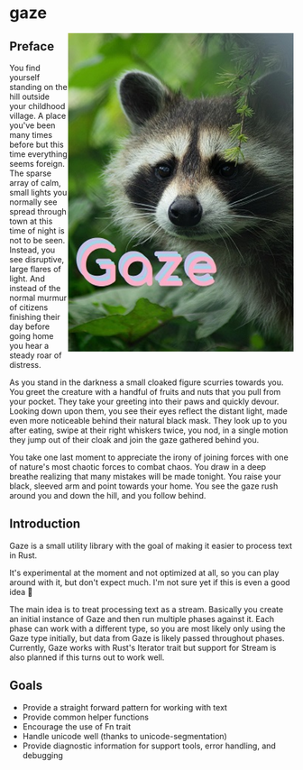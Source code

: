 # gaze

<img alt="Logo of a raccoon staring" align="right" src="gazelogo.jpg" width="400">

## Preface

You find yourself standing on the hill outside your childhood village.
A place you've been many times before but this time everything seems foreign.
The sparse array of calm, small lights you normally see spread through town at this time of night is not to be seen.
Instead, you see disruptive, large flares of light.
And instead of the normal murmur of citizens finishing their day before going home you hear a steady roar of distress.

As you stand in the darkness a small cloaked figure scurries towards you.
You greet the creature with a handful of fruits and nuts that you pull from your pocket.
They take your greeting into their paws and quickly devour.
Looking down upon them, you see their eyes reflect the distant light, made even more noticeable behind their natural black mask.
They look up to you after eating, swipe at their right whiskers twice, you nod, in a single motion they jump out of their cloak and join the gaze gathered behind you.

You take one last moment to appreciate the irony of joining forces with one of nature's most chaotic forces to combat chaos.
You draw in a deep breathe realizing that many mistakes will be made tonight.
You raise your black, sleeved arm and point towards your home.
You see the gaze rush around you and down the hill, and you follow behind.

## Introduction

Gaze is a small utility library with the goal of making it easier to process text in Rust.

It's experimental at the moment and not optimized at all, so you can play around with it, but don't expect much.
I'm not sure yet if this is even a good idea 🤷

The main idea is to treat processing text as a stream.
Basically you create an initial instance of Gaze and then run multiple phases against it.
Each phase can work with a different type, so you are most likely only using the Gaze type initially,
but data from Gaze is likely passed throughout phases.
Currently, Gaze works with Rust's Iterator trait but support for Stream is also planned if this turns out to work well.

## Goals

 * Provide a straight forward pattern for working with text
 * Provide common helper functions
 * Encourage the use of Fn trait
 * Handle unicode well (thanks to unicode-segmentation)
 * Provide diagnostic information for support tools, error handling, and debugging
